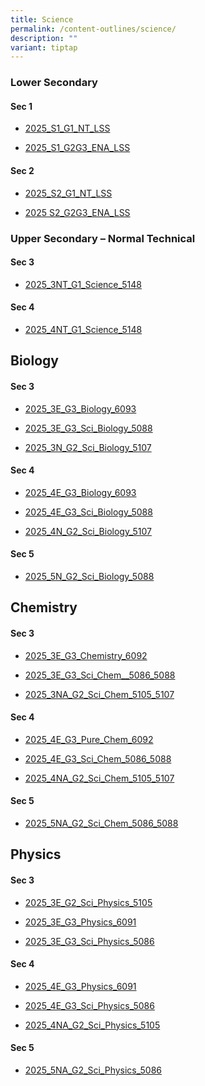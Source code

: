 ```yaml
---
title: Science
permalink: /content-outlines/science/
description: ""
variant: tiptap
---
```

<h3>Lower Secondary</h3>
<h4>Sec 1</h4>
<ul data-tight="true" class="tight">
<li>
<p><a href="/files/Content Outlines For Science/S1_G1_NT_Lower_Secondary_Science_Content_Outline_Apr2025.pdf" rel="noopener nofollow" target="_blank">2025_S1_G1_NT_LSS</a>
</p>
</li>
<li>
<p><a href="/files/Content Outlines For Science/S1_G2G3_ENA_Lower_Secondary_Science_Content_Outline_Apr2025.pdf" rel="noopener nofollow" target="_blank">2025_S1_G2G3_ENA_LSS</a>
</p>
</li>
</ul>
<h4>Sec 2</h4>
<ul data-tight="true" class="tight">
<li>
<p><a href="/files/Content Outlines For Science/S2_G1_NT_Lower_Secondary_Science_Content_Outline_Apr2025.pdf" rel="noopener nofollow" target="_blank">2025_S2_G1_NT_LSS</a>
</p>
</li>
<li>
<p><a href="/files/Content Outlines For Science/S2_G2G3_ENA_Lower_Secondary_Science_Content_Outline_Apr2025.pdf" rel="noopener nofollow" target="_blank">2025 S2_G2G3_ENA_LSS</a>
</p>
</li>
</ul>
<h3>Upper Secondary – Normal Technical</h3>
<h4>Sec 3</h4>
<ul data-tight="true" class="tight">
<li>
<p><a href="/files/Content Outlines For Science/2025_3NT_Science_5148_Content_Outline_Apr2025.pdf" rel="noopener nofollow" target="_blank">2025_3NT_G1_Science_5148</a>
</p>
<p></p>
</li>
</ul>
<h4>Sec 4</h4>
<ul data-tight="true" class="tight">
<li>
<p><a href="/files/Content Outlines For Science/2025_4NT_Science_5148_Content_Outline_Apr2025.pdf" rel="noopener nofollow" target="_blank">2025_4NT_G1_Science_5148</a>
</p>
</li>
</ul>
<h2>Biology</h2>
<h4>Sec 3</h4>
<ul data-tight="true" class="tight">
<li>
<p><a href="/files/Content Outlines For Science/3E_G3_Biology_6093_Content_Outline_Apr2025.pdf" rel="noopener nofollow" target="_blank">2025_3E_G3_Biology_6093</a>
</p>
</li>
<li>
<p><a href="/files/Content Outlines For Science/3E_G3_Sci__Biology__5088_Content_Outline_Apr2025.pdf" rel="noopener nofollow" target="_blank">2025_3E_G3_Sci_Biology_5088</a>
</p>
</li>
<li>
<p><a href="/files/Content Outlines For Science/3N_G2_Sci__Biology__5107_Content_Outline_Apr2025.pdf" rel="noopener nofollow" target="_blank">2025_3N_G2_Sci_Biology_5107</a>
</p>
</li>
</ul>
<h4>Sec 4</h4>
<ul data-tight="true" class="tight">
<li>
<p><a href="/files/Content Outlines For Science/4E_G3_Biology_6093_Content_Outline_Apr2025.pdf" rel="noopener nofollow" target="_blank">2025_4E_G3_Biology_6093</a>
</p>
</li>
<li>
<p><a href="/files/Content Outlines For Science/4E_G3_Sci__Biology__5088_Content_Outline_Apr2025.pdf" rel="noopener nofollow" target="_blank">2025_4E_G3_Sci_Biology_5088</a>
</p>
</li>
<li>
<p><a href="/files/Content Outlines For Science/4N_G2_Sci__Biology__5107_Content_Outline_Apr2025.pdf" rel="noopener nofollow" target="_blank">2025_4N_G2_Sci_Biology_5107</a>
</p>
</li>
</ul>
<h4>Sec 5</h4>
<ul data-tight="true" class="tight">
<li>
<p><a href="/files/Content Outlines For Science/5N_G2_Sci__Biology__5088_Content_Outline_Apr2025.pdf" rel="noopener nofollow" target="_blank">2025_5N_G2_Sci_Biology_5088</a>
</p>
</li>
</ul>
<h2>Chemistry</h2>
<h4>Sec 3</h4>
<ul data-tight="true" class="tight">
<li>
<p><a href="/files/Content Outlines For Science/3E_G3_Chemistry_6092_Content_Outline_checked_Apr2025.pdf" rel="noopener nofollow" target="_blank">2025_3E_G3_Chemistry_6092</a>
</p>
</li>
<li>
<p><a href="/files/Content Outlines For Science/3E_G3_Sci_Chem__5086_5088_Content_Outline_checked_Apr2025.pdf" rel="noopener nofollow" target="_blank">2025_3E_G3_Sci_Chem__5086_5088</a>
</p>
</li>
<li>
<p><a href="/files/Content Outlines For Science/3NA_G2_Sci_Chem__5105__5107_Content_Outline_checked_Apr2025.pdf" rel="noopener nofollow" target="_blank">2025_3NA_G2_Sci_Chem_5105_5107</a>
</p>
<p></p>
</li>
</ul>
<h4>Sec 4</h4>
<ul data-tight="true" class="tight">
<li>
<p><a href="/files/Content Outlines For Science/4E_G3_Pure_Chem_6092_Content_Outline_checked_Apr2025.pdf" rel="noopener nofollow" target="_blank">2025_4E_G3_Pure_Chem_6092</a>
</p>
</li>
<li>
<p><a href="/files/Content Outlines For Science/4E_G3_Sci_Chem__5086__5088_Content_Outline_checked_Apr2025.pdf" rel="noopener nofollow" target="_blank">2025_4E_G3_Sci_Chem_5086_5088</a>
</p>
</li>
<li>
<p><a href="/files/Content Outlines For Science/4NA_G2_Sci_Chem__5105__5107_Content_Outline_checked_Apr2025.pdf" rel="noopener nofollow" target="_blank">2025_4NA_G2_Sci_Chem_5105_5107</a>
</p>
</li>
</ul>
<h4>Sec 5</h4>
<ul data-tight="true" class="tight">
<li>
<p><a href="/files/Content Outlines For Science/5NA_G2_Sci_Chem__5086__5088_Content_Outline_checked_Apr2025.pdf" rel="noopener nofollow" target="_blank">2025_5NA_G2_Sci_Chem_5086_5088</a>
</p>
</li>
</ul>
<h2>Physics</h2>
<h4>Sec 3</h4>
<ul data-tight="true" class="tight">
<li>
<p><a href="/files/Content Outlines For Science/3E_G2_Sci__Physics__5105_Content_Outline_Apr2025.pdf" rel="noopener nofollow" target="_blank">2025_3E_G2_Sci_Physics_5105</a>
</p>
</li>
<li>
<p><a href="/files/Content Outlines For Science/3E_G3_Physics_6091_Content_Outline_Apr2025.pdf" rel="noopener nofollow" target="_blank">2025_3E_G3_Physics_6091</a>
</p>
</li>
<li>
<p><a href="/files/Content Outlines For Science/3E_G3_Sci__Physics__5086_Content_Outline_Apr2025.pdf" rel="noopener nofollow" target="_blank">2025_3E_G3_Sci_Physics_5086</a>
</p>
</li>
</ul>
<h4>Sec 4</h4>
<ul data-tight="true" class="tight">
<li>
<p><a href="/files/Content Outlines For Science/4E_G3_Physics_6091_Content_Outline_Apr2025.pdf" rel="noopener nofollow" target="_blank">2025_4E_G3_Physics_6091</a>
</p>
</li>
<li>
<p><a href="/files/Content Outlines For Science/4E_G3_Sci__Physics__5086_Content_Outline_Apr2025.pdf" rel="noopener nofollow" target="_blank">2025_4E_G3_Sci_Physics_5086</a>
</p>
</li>
<li>
<p><a href="/files/Content Outlines For Science/4NA_G2_Sci__Physics__5105_Content_Outline_Apr2025.pdf" rel="noopener nofollow" target="_blank">2025_4NA_G2_Sci_Physics_5105</a>
</p>
</li>
</ul>
<h4>Sec 5</h4>
<ul data-tight="true" class="tight">
<li>
<p><a href="/files/Content Outlines For Science/5NA_G2_Sci__Physics__5086_Content_Outline_Apr2025.pdf" rel="noopener nofollow" target="_blank">2025_5NA_G2_Sci_Physics_5086</a>
</p>
</li>
</ul>
<p></p>
<p></p>